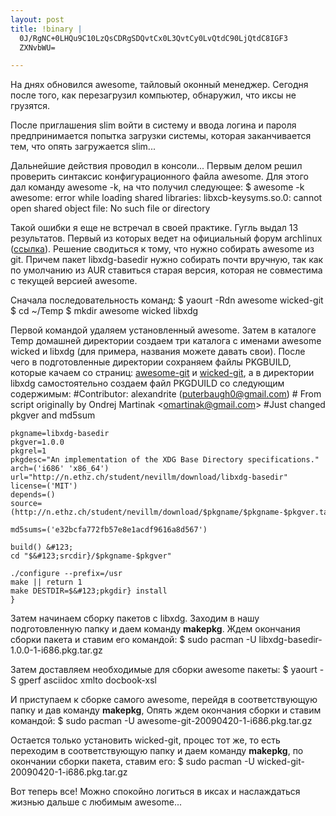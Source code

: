 ```yaml
--- 
layout: post
title: !binary |
  0J/RgNC+0LHQu9C10LzQsCDRgSDQvtCx0L3QvtCy0LvQtdC90LjQtdC8IGF3
  ZXNvbWU=

---
```

На днях обновился awesome, тайловый оконный менеджер. Сегодня после того, как перезагрузил компьютер, обнаружил, что иксы не грузятся.

После приглашения slim войти в систему и ввода логина и пароля предпринимается попытка загрузки системы, которая заканчивается тем, что опять загружается slim...

Дальнейшие действия проводил в консоли... Первым делом решил проверить синтаксис конфигурационного файла awesome. Для этого дал команду awesome -k, на что получил следующее:
    $ awesome -k
    awesome: error while loading shared libraries: libxcb-keysyms.so.0: cannot open shared object file: No such file or directory</pre>

Такой ошибки я еще не встречал в своей практике. Гугль выдал 13 результатов. Первый из которых ведет на официальный форум archlinux (<a href="http://bbs.archlinux.org/viewtopic.php?id=70215&amp;p=1" target="_blank">ссылка</a>). Решение сводиться к тому, что нужно собирать awesome из git. Причем пакет libxdg-basedir нужно собирать почти вручную, так как по умолчанию из AUR ставиться старая версия, которая не совместима с текущей версией awesome.

Сначала последовательность команд:
    $ yaourt -Rdn awesome wicked-git
    $ cd ~/Temp
    $ mkdir awesome wicked libxdg

Первой командой удаляем установленный awesome. Затем в каталоге Temp домашней директории создаем три каталога с именами awesome wicked и libxdg (для примера, названия можете давать свои). После чего в подготовленные директории сохраняем файлы PKGBUILD, которые качаем со страниц: <a class="external text" title="http://aur.archlinux.org/packages.php?ID=13916" rel="nofollow" href="http://aur.archlinux.org/packages.php?ID=13916">awesome-git</a> и <a class="external text" title="http://aur.archlinux.org/packages.php?ID=17232" rel="nofollow" href="http://aur.archlinux.org/packages.php?ID=17232">wicked-git</a>, а в директории libxdg самостоятельно создаем файл PKGDUILD со следующим содержимым:
    #Contributor: alexandrite (puterbaugh0@gmail.com)
    # From script originally by Ondrej Martinak &lt;omartinak@gmail.com&gt;
    #Just changed pkgver and md5sum

    pkgname=libxdg-basedir
    pkgver=1.0.0
    pkgrel=1
    pkgdesc="An implementation of the XDG Base Directory specifications."
    arch=('i686' 'x86_64')
    url="http://n.ethz.ch/student/nevillm/download/libxdg-basedir"
    license=('MIT')
    depends=()
    source=(http://n.ethz.ch/student/nevillm/download/$pkgname/$pkgname-$pkgver.tar.gz)

    md5sums=('e32bcfa772fb57e8e1acdf9616a8d567')

    build() &#123;
    cd "$&#123;srcdir}/$pkgname-$pkgver"

    ./configure --prefix=/usr
    make || return 1
    make DESTDIR=$&#123;pkgdir} install
    }

Затем начинаем сборку пакетов с libxdg. Заходим в нашу подготовленную папку и даем команду <strong>makepkg</strong>. Ждем окончания сборки пакета и ставим его командой:
    $ sudo pacman -U libxdg-basedir-1.0.0-1-i686.pkg.tar.gz

Затем доставляем необходимые для сборки awesome пакеты:
    $ yaourt -S gperf asciidoc xmlto docbook-xsl

И приступаем к сборке самого awesome, перейдя в соответствующую папку и дав команду <strong>makepkg</strong>, Опять ждем окончания сборки и ставим командой:
    $ sudo pacman -U awesome-git-20090420-1-i686.pkg.tar.gz

Остается только установить wicked-git, процес тот же, то есть переходим в соответствующую папку и даем команду <strong>makepkg</strong>, по окончании сборки пакета, ставим его:
    $ sudo pacman -U wicked-git-20090420-1-i686.pkg.tar.gz

Вот теперь все! Можно спокойно логиться в иксах и наслаждаться жизнью дальше с любимым awesome...
